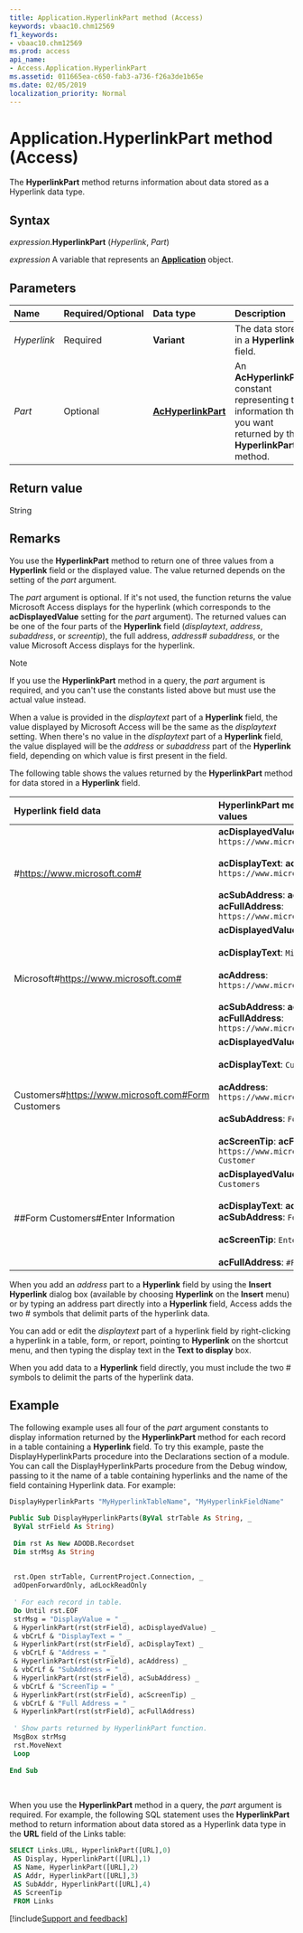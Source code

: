 ```yaml
---
title: Application.HyperlinkPart method (Access)
keywords: vbaac10.chm12569
f1_keywords:
- vbaac10.chm12569
ms.prod: access
api_name:
- Access.Application.HyperlinkPart
ms.assetid: 011665ea-c650-fab3-a736-f26a3de1b65e
ms.date: 02/05/2019
localization_priority: Normal
---
```



# Application.HyperlinkPart method (Access)

The **HyperlinkPart** method returns information about data stored as a Hyperlink data type.


## Syntax

_expression_.**HyperlinkPart** (_Hyperlink_, _Part_)

_expression_ A variable that represents an **[Application](Access.Application.md)** object.


## Parameters

|Name|Required/Optional|Data type|Description|
|:-----|:-----|:-----|:-----|
| _Hyperlink_|Required|**Variant**|The data stored in a **Hyperlink** field.|
| _Part_|Optional|**[AcHyperlinkPart](Access.AcHyperlinkPart.md)**|An **AcHyperlinkPart** constant representing the information that you want returned by the **HyperlinkPart** method.|

## Return value

String


## Remarks

You use the **HyperlinkPart** method to return one of three values from a **Hyperlink** field or the displayed value. The value returned depends on the setting of the _part_ argument. 

The _part_ argument is optional. If it's not used, the function returns the value Microsoft Access displays for the hyperlink (which corresponds to the **acDisplayedValue** setting for the _part_ argument). The returned values can be one of the four parts of the **Hyperlink** field (_displaytext_,  _address_,  _subaddress_, or  _screentip_), the full address,  _address_# _subaddress_, or the value Microsoft Access displays for the hyperlink.

> [!NOTE] 
> If you use the **HyperlinkPart** method in a query, the _part_ argument is required, and you can't use the constants listed above but must use the actual value instead.

When a value is provided in the  _displaytext_ part of a **Hyperlink** field, the value displayed by Microsoft Access will be the same as the _displaytext_ setting. When there's no value in the _displaytext_ part of a **Hyperlink** field, the value displayed will be the _address_ or _subaddress_ part of the **Hyperlink** field, depending on which value is first present in the field.

The following table shows the values returned by the **HyperlinkPart** method for data stored in a **Hyperlink** field.

|Hyperlink field data|HyperlinkPart method returned values|
|:-----|:-----|
|#https://www.microsoft.com#|**acDisplayedValue**: `https://www.microsoft.com`<br/><br/>**acDisplayText**: **acAddress**: `https://www.microsoft.com`<br/><br/>**acSubAddress**: **acScreenTip**: **acFullAddress**: `https://www.microsoft.com`|
|Microsoft#https://www.microsoft.com#|**acDisplayedValue**: `Microsoft`<br/><br/>**acDisplayText**: `Microsoft`<br/><br/>**acAddress**: `https://www.microsoft.com`<br/><br/>**acSubAddress**: **acScreenTip**: **acFullAddress**: `https://www.microsoft.com`|
|Customers#https://www.microsoft.com#Form Customers|**acDisplayedValue**: `Customers`<br/><br/>**acDisplayText**: `Customers`<br/><br/>**acAddress**: `https://www.microsoft.com`<br/><br/>**acSubAddress**: `Form Customers`<br/><br/>**acScreenTip**: **acFullAddress**: `https://www.microsoft.com#Form Customer`|
|##Form Customers#Enter Information|**acDisplayedValue**: `Form Customers`<br/><br/>**acDisplayText**: **acAddress**: **acSubAddress**: `Form Customers`<br/><br/>**acScreenTip**: `Enter Information`<br/><br/>**acFullAddress**: `#FormCustomer`|

When you add an _address_ part to a **Hyperlink** field by using the **Insert Hyperlink** dialog box (available by choosing **Hyperlink** on the **Insert** menu) or by typing an address part directly into a **Hyperlink** field, Access adds the two # symbols that delimit parts of the hyperlink data.

You can add or edit the _displaytext_ part of a hyperlink field by right-clicking a hyperlink in a table, form, or report, pointing to **Hyperlink** on the shortcut menu, and then typing the display text in the **Text to display** box.

When you add data to a **Hyperlink** field directly, you must include the two # symbols to delimit the parts of the hyperlink data.


## Example

The following example uses all four of the _part_ argument constants to display information returned by the **HyperlinkPart** method for each record in a table containing a **Hyperlink** field. To try this example, paste the DisplayHyperlinkParts procedure into the Declarations section of a module. You can call the DisplayHyperlinkParts procedure from the Debug window, passing to it the name of a table containing hyperlinks and the name of the field containing Hyperlink data. For example:

```vb
DisplayHyperlinkParts "MyHyperlinkTableName", "MyHyperlinkFieldName" 
 
Public Sub DisplayHyperlinkParts(ByVal strTable As String, _ 
 ByVal strField As String) 
 
 Dim rst As New ADODB.Recordset 
 Dim strMsg As String 
 
 
 rst.Open strTable, CurrentProject.Connection, _ 
 adOpenForwardOnly, adLockReadOnly 
 
 ' For each record in table. 
 Do Until rst.EOF 
 strMsg = "DisplayValue = " _ 
 & HyperlinkPart(rst(strField), acDisplayedValue) _ 
 & vbCrLf & "DisplayText = " _ 
 & HyperlinkPart(rst(strField), acDisplayText) _ 
 & vbCrLf & "Address = " _ 
 & HyperlinkPart(rst(strField), acAddress) _ 
 & vbCrLf & "SubAddress = " _ 
 & HyperlinkPart(rst(strField), acSubAddress) _ 
 & vbCrLf & "ScreenTip = " _ 
 & HyperlinkPart(rst(strField), acScreenTip) _ 
 & vbCrLf & "Full Address = " _ 
 & HyperlinkPart(rst(strField), acFullAddress) 
 
 ' Show parts returned by HyperlinkPart function. 
 MsgBox strMsg 
 rst.MoveNext 
 Loop 
 
End Sub
```

<br/>

When you use the **HyperlinkPart** method in a query, the _part_ argument is required. For example, the following SQL statement uses the **HyperlinkPart** method to return information about data stored as a Hyperlink data type in the **URL** field of the Links table:

```sql
SELECT Links.URL, HyperlinkPart([URL],0) 
 AS Display, HyperlinkPart([URL],1) 
 AS Name, HyperlinkPart([URL],2) 
 AS Addr, HyperlinkPart([URL],3) 
 AS SubAddr, HyperlinkPart([URL],4) 
 AS ScreenTip 
 FROM Links
```




[!include[Support and feedback](~/includes/feedback-boilerplate.md)]

